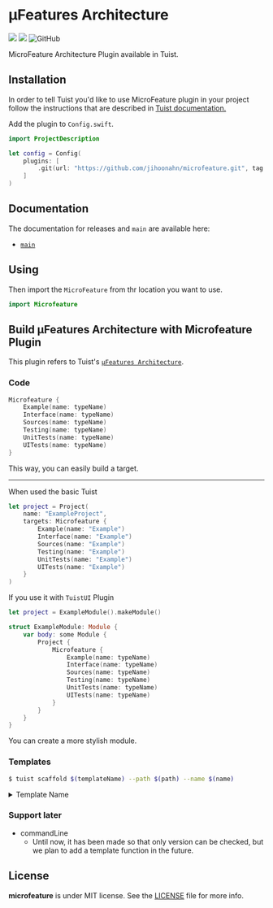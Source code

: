 # µFeatures Architecture

<p>
  <img src="https://img.shields.io/badge/Swift-5.9-f05318.svg" />
  <img src="https://img.shields.io/badge/tuist-plugin-blue.svg" />
  <img alt="GitHub" src="https://img.shields.io/github/license/jihoonahn/microfeature">
</p>

MicroFeature Architecture Plugin available in Tuist.

## Installation

In order to tell Tuist you'd like to use MicroFeature plugin in your project follow the instructions that are described in [Tuist documentation.](https://docs.tuist.io/plugins/using-plugins)

Add the plugin to `Config.swift`.
```swift
import ProjectDescription

let config = Config(
    plugins: [
        .git(url: "https://github.com/jihoonahn/microfeature.git", tag: "vTAG")
    ]
)
```

## Documentation
The documentation for releases and `main` are available here:
- [`main`](https://jihoonahn.github.io/microfeature/main/documentation/microfeature/)


## Using

Then import the `MicroFeature` from thr location you want to use.

```swift
import Microfeature
```

## Build µFeatures Architecture with Microfeature Plugin
This plugin refers to Tuist's [`µFeatures Architecture`](https://docs.tuist.io/building-at-scale/microfeatures).

### Code

```swift
Microfeature {
    Example(name: typeName)
    Interface(name: typeName)
    Sources(name: typeName)
    Testing(name: typeName)
    UnitTests(name: typeName)
    UITests(name: typeName)
}
```

This way, you can easily build a target.

---

When used the basic Tuist

```swift
let project = Project(
    name: "ExampleProject",
    targets: Microfeature {
        Example(name: "Example")
        Interface(name: "Example")
        Sources(name: "Example")
        Testing(name: "Example")
        UnitTests(name: "Example")
        UITests(name: "Example")
    }
)
```

If you use it with `TuistUI` Plugin

```swift
let project = ExampleModule().makeModule()

struct ExampleModule: Module {
    var body: some Module {
        Project {
            Microfeature {
                Example(name: typeName)
                Interface(name: typeName)
                Sources(name: typeName)
                Testing(name: typeName)
                UnitTests(name: typeName)
                UITests(name: typeName)
            }
        }
    }
}
```

You can create a more stylish module.

### Templates

```bash
$ tuist scaffold $(templateName) --path $(path) --name $(name)
```

<details>
  <summary> Template Name </summary>

- example
- interface
- sources
- testing
- tests
- uitests
</details>

### Support later
- commandLine
  - Until now, it has been made so that only version can be checked, but we plan to add a template function in the future.


## License
**microfeature** is under MIT license. See the [LICENSE](https://github.com/Jihoonahn/microfeature/blob/main/LICENSE) file for more info.
